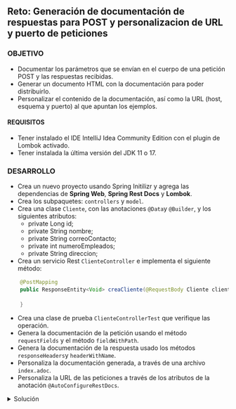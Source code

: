 ## Reto: Generación de documentación de respuestas para POST y personalizacion de URL y puerto de peticiones

### OBJETIVO

- Documentar los parámetros que se envían en el cuerpo de una petición POST y las respuestas recibidas.
- Generar un documento HTML con la documentación para poder distribuirlo.
- Personalizar el contenido de la documentación, así como la URL (host, esquema y puerto) al que apuntan los ejemplos.

#### REQUISITOS
- Tener instalado el IDE IntelliJ Idea Community Edition con el plugin de Lombok activado.
- Tener instalada la última versión del JDK 11 o 17.


### DESARROLLO
- Crea un nuevo proyecto usando Spring Initilizr y agrega las dependencias de **Spring Web**, **Spring Rest Docs** y **Lombok**.
- Crea los subpaquetes: `controllers` y `model`.
- Crea una clase `Cliente`, con las anotaciones `@Data`y `@Builder`, y los siguientes atributos:
    - private Long id;
    - private String nombre;
    - private String correoContacto;
    - private int numeroEmpleados;
    - private String direccion;
- Crea un servicio Rest `ClienteController` e implementa el siguiente método:
```java
    @PostMapping
    public ResponseEntity<Void> creaCliente(@RequestBody Cliente cliente) {

    }
```
- Crea una clase de prueba `ClienteControllerTest` que verifique las operación.
- Genera la documentación de la petición usando el método `requestFields` y el método `fieldWithPath`.
- Genera la documentación de la respuesta usado los métodos `responseHeaders`y `headerWithName`.
- Personaliza la documentación generada, a través de una archivo `index.adoc`.
- Personaliza la URL de las peticiones a través de los atributos de la anotación `@AutoConfigureRestDocs`.

<details>
	<summary>Solución</summary>


1. Crea un proyecto Maven usando Spring Initializr desde el IDE IntelliJ Idea.

2. En la ventana que se abre selecciona las siguientes opciones:
- Grupo, artefacto y nombre del proyecto.
- Tipo de proyecto: **Maven Project**.
- Lenguaje: **Java**.
- Forma de empaquetar la aplicación: **jar**.
- Versión de Java: **11**.

3. En la siguiente ventana elige **Spring Web**, **Spring Rest Docs**, y **Lombok** como dependencias del proyecto. En automático se agregarán también las dependencias para realizar pruebas unitarias.

4. Dale un nombre y una ubicación al proyecto y presiona el botón *Finish*.

5. En el proyecto que se acaba de crear debes tener el siguiente paquete `org.bedu.java.backend.sesion8.reto2`. Dentro crea los subpaquetes: `controllers` y `model`.

6. Dentro del paquete `model` crea una clase llamada `Cliente` de la siguiente forma:
```java
@Data
@Builder
public class Cliente {
    private Long id;
    private String nombre;
    private String correoContacto;
    private int numeroEmpleados;
    private String direccion;
}

```

7. En el paquete `controllers` crea una clase llamada `ClienteController` que represente un servicio REST de Spring:
```java
@RestController
@RequestMapping("/cliente")
public class ClienteController {

}
```

8. Coloca un método dentro de esta clase que regresará un `Cliente`.
```java
    @PostMapping
    public ResponseEntity<Void> creaCliente(@Validated @RequestBody Cliente cliente){
        return ResponseEntity.created(URI.create("1")).build();
    }
```

9. En el directorio de pruebas de Maven agrega una nueva clase llamada `ClienteControllerTest`. Decora la nueva clase con las anotaciones `@AutoConfigureRestDocs` y `@WebMvcTest(ClienteController.class)`. 
```java
@AutoConfigureRestDocs
@WebMvcTest(ClienteController.class)
class ClienteControllerTest {

}
```

10. Agrega una instancia de tipo `MockMvc` y decórala con la anotación `@Autowired`:

```java
    @Autowired
    private MockMvc mockMvc;
```

11. Crea un método llamado `obtenClienteTest` para verificar la obtención del cliente:
```java
    @Test
    void creaClienteTest() throws Exception {
        Cliente clienteParametro = Cliente.builder().nombre("Nombre").direccion("Direccion").numeroEmpleados(10).correoContacto("contacto@cliente.com").build();

        mockMvc.perform(post("/cliente")
                .contentType(MediaType.APPLICATION_JSON)
                .content(new ObjectMapper().writeValueAsString(clienteParametro)))
                .andExpect(status().isCreated())

    }
```
12. Ejecuta la prueba, esta debe pasar de forma correcta.

13. Indica en la prueba que esta debe generar documentación, y que la misma se debe colocar en el directrio `cliente/get-cliente`. Se documentarán los parámetros de la petición (en este caso el parámetro `clienteId`).
```java
     @Test
    void creaClienteTest() throws Exception {
        Cliente clienteParametro = Cliente.builder().nombre("Nombre").direccion("Direccion").numeroEmpleados(10).correoContacto("contacto@cliente.com").build();

        mockMvc.perform(post("/cliente")
                .contentType(MediaType.APPLICATION_JSON)
                .content(new ObjectMapper().writeValueAsString(clienteParametro)))
                .andExpect(status().isCreated())

                .andDo(document("cliente/post-cliente",
                        requestFields(
                                fieldWithPath("id").description("El identificador del nuevo cliente"),
                                fieldWithPath("nombre").description("El nombre del cliente"),
                                fieldWithPath("direccion").description("La dirección del cliente"),
                                fieldWithPath("correoContacto").description("La dirección de correo electrónico de contacto"),
                                fieldWithPath("numeroEmpleados").description("El número de personas que trabajan en las oficinas e cliente")
                        ),
                        responseHeaders(
                                headerWithName("Location").description("La ubicación del recurso (su identificador generado")
                        ))
                );
    }
```

14. Ejecuta la prueba haciendo nuevamente. En el directorio `target` se ha creado un subdirectorio `generated-snippets` y adentro de este un conjunto de archivos `.adoc`, Estos contienen la información generada de la ejecución de la prueba.

![imagen](img/img_03.png)

15. Modifica la anotación `@AutoConfigureRestDocs` de la siguiente forma: 

`@AutoConfigureRestDocs(uriScheme = "https", uriHost = "bedu.org/rest", uriPort = 80)`

16. Dentro del directorio de código fuente de la aplicación crea un subdirectorio `docs` y dentro otro subdirectorio `asciidocs`. Adentro de este crea un archivo llamado `index.adoc`:

17. Coloca el siguiente contenido dentro del archivo:
```adoc
= Curso de Java Backend en Bedu
Bedu ORG <contacto@bedu.org> 1.0.0;
:doctype: book
:icons: font
:source-highlighter: highlightjs
:toc: left
:toclevels: 4
:sectlinks:
:sectnums:

[[resumen]]
= Resumen
Este curso muestra el desarrollo de un API usando Spring Framework, con sus módulos Spring Boot, Spring Data JPA y Spring REST Docs.


[[verbos-http]]
== Verbos HTTP

Este curso trate de adherirse lo más posible al estándar RESTful aprovechando las capacidades del protocolo de HTTP
y siguiendo las convenciones HTTP en su uso de los verbos HTTP.

|===
| Verbo | Uso

| `GET`
| Recuperar un recurso

| `POST`
| Crea un nuevo recurso

| `PUT`
| Actualizar un recurso existente, incluyendo actualizaciones parciales

| `DELETE`
| Eliminar un recurso existente
|===

Este curso trate de adherirse lo más posible al estándar RESTful en el uso de los códigos de estátus HTTP.

|===
| Code | uso

| `200 OK`
| La petición se completó exitosamente

| `201 Created`
| Se creó un nuevo recurso. La URL del reurso está disponible en la cabecera `Location` de la respuesta

| `204 No Content`
| Se aplicó correctamente la actualización de un recurso

| `400 Bad Request`
| La petición está formada de forma incorrecta. El cuerpo de la respuesta incluirá el error, proporcionando más información

| `404 Not Found`
| El recurso especificado no existe
|===


[[clientes]]
== Clientes

=== POST nuevo cliente
Crea un nuevo cliente

==== Ejemplo de petición
include::{snippets}/cliente/post-cliente/http-request.adoc[]

==== Ejemplo de respuesta
include::{snippets}/cliente/post-cliente/http-response.adoc[]

==== Ejemplo usando CURL
include::{snippets}/cliente/post-cliente/curl-request.adoc[]


```

18. En el archivo `pom.xml` del proyecto busca, en la sección de plugins, el plugin `asciidoctor-maven-plugin` y colola las siguientes elementos dentro de la etiqueta `<configuration>`:

```xml
    <sourceDocumentName>index.adoc</sourceDocumentName>
    <attributes>
        <snippets>${project.build.directory}/generated-snippets</snippets>
    </attributes>
    <sourceDirectory>src/docs/asciidocs</sourceDirectory>
    <outputDirectory>target/generated-docs</outputDirectory>
```

El plugin debe uedar de la siguiente forma:
```xml
            <plugin>
                <groupId>org.asciidoctor</groupId>
                <artifactId>asciidoctor-maven-plugin</artifactId>
                <version>1.5.8</version>
                <executions>
                    <execution>
                        <id>generate-docs</id>
                        <phase>prepare-package</phase>
                        <goals>
                            <goal>process-asciidoc</goal>
                        </goals>
                        <configuration>
                            <backend>html</backend>
                            <sourceDocumentName>index.adoc</sourceDocumentName>
                            <attributes>
                                <snippets>${project.build.directory}/generated-snippets</snippets>
                            </attributes>
                            <sourceDirectory>src/docs/asciidocs</sourceDirectory>
                            <outputDirectory>target/generated-docs</outputDirectory>
                        </configuration>
                    </execution>
                </executions>
                <dependencies>
                    <dependency>
                        <groupId>org.springframework.restdocs</groupId>
                        <artifactId>spring-restdocs-asciidoctor</artifactId>
                        <version>${spring-restdocs.version}</version>
                    </dependency>
                </dependencies>
            </plugin>
```

19. Ejecuta nuevamente la prueba. Dentro del directorio `target` debe haberse creado un subdirectorio `generated-docs` y dentro de este un archivo llamado `index.html`.

![imagen](img/img_06.png)

20. Abre este archivo en un navegador. La página con la documentación debe verse de la siguiente forma:

![imagen](img/img_07.png)

</details>
